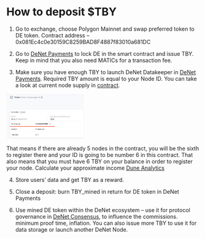 How to deposit $TBY
===============

1. Go to exchange, choose Polygon Mainnet and swap preferred token to DE token. Contract address – 0x081Ec4c0e30159C8259BAD8F4887f83010a681DC

2. Go to [DeNet Payments](https://pay.denet.app/) to lock DE in the smart contract and issue TBY. Keep in mind that you also need MATICs for a transaction fee. 

3. Make sure you have enough TBY to launch DeNet Datakeeper in [DeNet Payments](https://pay.denet.app/). Required TBY amount is equal to your Node ID. 
You can take a look at current node supply in [contract](https://polygonscan.com/token/0xcb19bede3e4f64b6b0085d99127f6d0a25b7180d).

<img src="./datakeepers_total_supply.JPG"  width="40%">

That means if there are already 5 nodes in the contract, you will be the sixth to register there and your ID is going to be number 6 in this contract. That also means that you must have 6 TBY on your balance in order to register your node.
Calculate your approximate income [Dune Analytics](https://dune.com/djdeniro/denet-v3)

4. Store users’ data and get TBY as a reward.

5. Close a deposit: burn TBY_mined in return for DE token in DeNet Payments

6. Use mined DE token within the DeNet ecosystem – use it for protocol governance in [DeNet Consensus](https://consensus.denet.app/#welcome_to_consensus), to influence the commissions. minimum proof time, inflation. You can also issue more TBY to use it for data storage or launch another DeNet Node.
